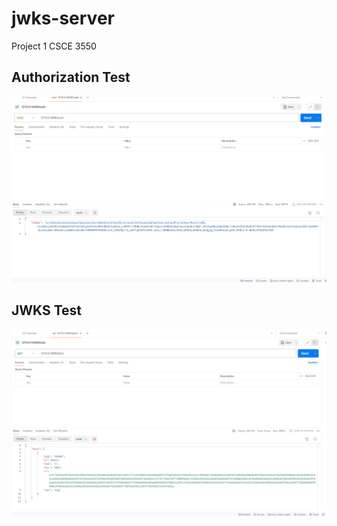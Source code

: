 # jwks-server
Project 1 CSCE 3550

## Authorization Test
![Auth Test](./1stss.PNG "Test1")

## JWKS Test
![JWKS Test](./2ndss.PNG "Test2")